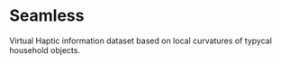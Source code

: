 # Seamless
Virtual Haptic information dataset based on local curvatures of typycal household objects.
